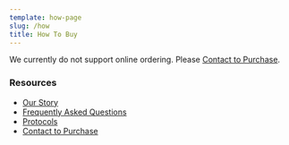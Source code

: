 ```yaml
---
template: how-page
slug: /how
title: How To Buy
---
```

We currently do not support online ordering. Please [Contact to Purchase](/contact).

### Resources

* [Our Story](/about)
* [Frequently Asked Questions](/faq)
* [Protocols](/protocol)
* [Contact to Purchase](/contact)